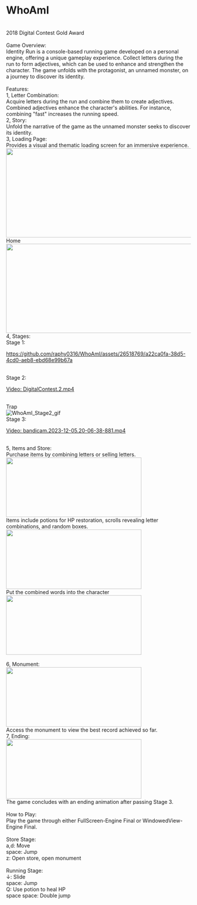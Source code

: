 # WhoAmI
<br>
2018 Digital Contest Gold Award<br>
<br>
Game Overview:<br>
Identity Run is a console-based running game developed on a personal engine, offering a unique gameplay experience. Collect letters during the run to form adjectives, which can be used to enhance and strengthen the character. The game unfolds with the protagonist, an unnamed monster, on a journey to discover its identity.<br>
<br>
Features:<br>
1, Letter Combination:<br>
Acquire letters during the run and combine them to create adjectives.<br>
Combined adjectives enhance the character's abilities. For instance, combining "fast" increases the running speed.<br>
2, Story:<br>
Unfold the narrative of the game as the unnamed monster seeks to discover its identity.<br>
3, Loading Page:<br>
Provides a visual and thematic loading screen for an immersive experience.<br>
<img src="https://github.com/raphy0316/WhoAmI/assets/26518769/6f914b76-bfa3-4522-89cb-0cd213cdb17a" width="553" height="243"/><br>
 Home <br>
<img src="https://github.com/raphy0316/WhoAmI/assets/26518769/92fd0329-1aec-4222-8e2e-50c7d3ff4984" width="553" height="243"/><br>
4, Stages:<br>
Stage 1:<br>

https://github.com/raphy0316/WhoAmI/assets/26518769/a22ca0fa-38d5-4cd0-aeb8-ebd68e99b67a

<br>Stage 2:

[Video: DigitalContest.2.mp4](https://github.com/raphy0316/WhoAmI/assets/26518769/e8e0285a-11b7-458c-ad88-19fb7030b386)

<br>Trap<br>
![WhoAmI_Stage2_gif](https://github.com/raphy0316/WhoAmI/assets/26518769/9274f5a3-0018-408b-8939-93128a1bb7e4)
<br>Stage 3:

[Video: bandicam.2023-12-05.20-06-38-881.mp4](https://github.com/raphy0316/WhoAmI/assets/26518769/04d5b877-db44-4aeb-8953-6844affeb57e)

<br>
5, Items and Store:<br>
Purchase items by combining letters or selling letters.<br>
<img src="https://github.com/raphy0316/WhoAmI/assets/26518769/5feebe47-3069-4118-b0aa-cfac1082ab4f" width="369" height="162"/><br>
Items include potions for HP restoration, scrolls revealing letter combinations, and random boxes.<br>
<img src="https://github.com/raphy0316/WhoAmI/assets/26518769/af1141a7-6efa-4a39-a8a9-3bb113960b0c" width="369" height="162"/><br>
Put the combined words into the character<br>
<img src="https://github.com/raphy0316/WhoAmI/assets/26518769/686065b8-0655-4f2e-99d9-d266bc0ebb13" width="369" height="162"/><br>
<br>
6, Monument:<br>
<img src="https://github.com/raphy0316/WhoAmI/assets/26518769/5a749be8-92f3-4734-b2c5-3149ce1d25be" width="369" height="162"/><br>
Access the monument to view the best record achieved so far.<br>
7, Ending:<br>
<img src="https://github.com/raphy0316/WhoAmI/assets/26518769/4311ef9b-49cd-4034-9ab3-8c799baa1f14" width="369" height="162"/><br>
The game concludes with an ending animation after passing Stage 3.<br>
<br>
How to Play:<br>
Play the game through either FullScreen-Engine Final or WindowedView-Engine Final.<br>
<br>
Store Stage:<br>
a,d: Move<br>
space: Jump<br>
z: Open store, open monument<br>
<br>
Running Stage:<br>
↓: Slide<br>
space: Jump<br>
Q: Use potion to heal HP<br>
space space: Double jump<br>
